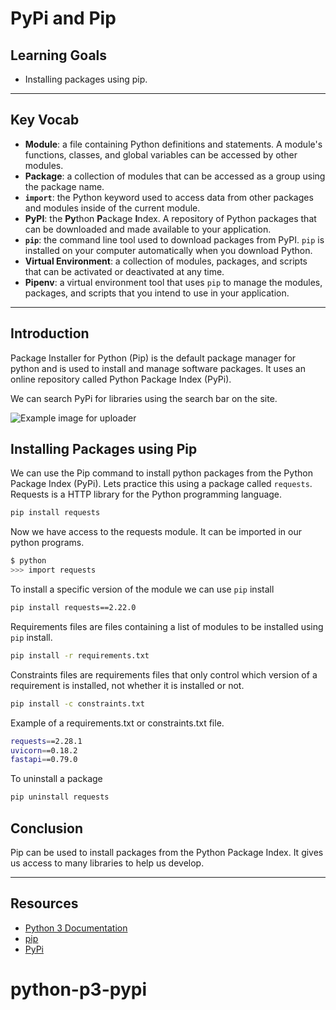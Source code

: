 # PyPi and Pip

## Learning Goals

- Installing packages using pip.

***

## Key Vocab

- **Module**: a file containing Python definitions and statements. A module's
functions, classes, and global variables can be accessed by other modules.
- **Package**: a collection of modules that can be accessed as a group using
the package name.
- **`import`**: the Python keyword used to access data from other packages and
modules inside of the current module.
- **PyPI**: the **Py**thon **P**ackage **I**ndex. A repository of Python
packages that can be downloaded and made available to your application.
- **`pip`**: the command line tool used to download packages from PyPI. `pip`
is installed on your computer automatically when you download Python.
- **Virtual Environment**: a collection of modules, packages, and scripts that
can be activated or deactivated at any time.
- **Pipenv**: a virtual environment tool that uses `pip` to manage the modules,
packages, and scripts that you intend to use in your application.

***

## Introduction

Package Installer for Python (Pip) is the default package manager for python
and is used to install and manage software packages. It uses an online
repository called Python Package Index (PyPi).

We can search PyPi for libraries using the search bar on the site.

![Example image for uploader](https://curriculum-content.s3.amazonaws.com/pypiscreenshot.png)

## Installing Packages using Pip

We can use the Pip command to install python packages from the Python Package Index (PyPi).
Lets practice this using a package called `requests`.
Requests is a HTTP library for the Python programming language.

```bash
pip install requests
```

Now we have access to the requests module. It can be imported in our python programs.

```bash
$ python
>>> import requests
```

To install a specific version of the module we can use `pip` install

```bash
pip install requests==2.22.0
```

Requirements files are files containing a list of modules to be installed using `pip` install.

```bash
pip install -r requirements.txt
```

Constraints files are requirements files that only control which version of a requirement is installed, not whether it is installed or not.

```bash
pip install -c constraints.txt
```

Example of a requirements.txt or constraints.txt file.

```bash
requests==2.28.1
uvicorn==0.18.2
fastapi==0.79.0
```

To uninstall a package

```bash
pip uninstall requests
```

## Conclusion

Pip can be used to install packages from the Python Package Index. It gives us access
to many libraries to help us develop.
***

## Resources

- [Python 3 Documentation](https://docs.python.org/3/)
- [pip](https://pip.pypa.io/en/stable/user_guide/)
- [PyPi](https://pypi.org/)
# python-p3-pypi
